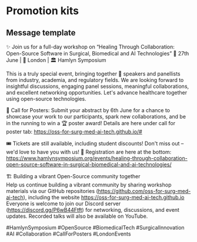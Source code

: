 # Promotion kits

## Message template 

✨ Join us for a full-day workshop on “Healing Through Collaboration: Open-Source Software in Surgical, Biomedical and AI Technologies” 
 📅 27th June | 📍 London | 🏛️ Hamlyn Symposium 
 
This is a truly special event, bringing together 👥 speakers and panellists from industry, academia, and regulatory fields. We are looking forward to insightful discussions, engaging panel sessions, meaningful collaborations, and excellent networking opportunities. 
Let's advance healthcare together using open-source technologies.

📢 Call for Posters: 
Submit your abstract by 6th June for a chance to showcase your work to our participants, spark new collaborations, and be in the running to win a 🏆 poster award! 
Details are here under call for poster tab: https://oss-for-surg-med-ai-tech.github.io/#

🎟️ Tickets are still available, including student discounts! 
Don't miss out – we'd love to have you with us! 💬 Registration are here at the bottom: https://www.hamlynsymposium.org/events/healing-through-collaboration-open-source-software-in-surgical-biomedical-and-ai-technologies/

🏗 Building a vibrant Open-Source community together  
Help us continue building a vibrant community by sharing workshop materials via our GitHub repositories (https://github.com/oss-for-surg-med-ai-tech), including the website https://oss-for-surg-med-ai-tech.github.io 
Everyone is welcome to join our Discord server (https://discord.gg/P6wB44Ftft) for networking, discussions, and event updates. 
Recorded talks will also be available on YouTube.

#HamlynSymposium #OpenSource #BiomedicalTech #SurgicalInnovation #AI #Collaboration #CallForPosters #LondonEvents 

